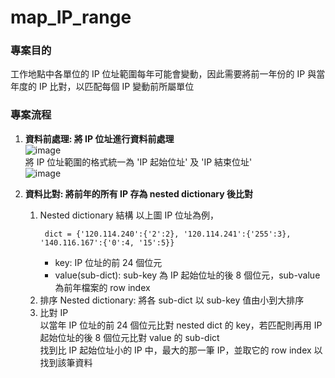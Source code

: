 ﻿# map_IP_range

### 專案目的
工作地點中各單位的 IP 位址範圍每年可能會變動，因此需要將前一年份的 IP 與當年度的 IP 比對，以匹配每個 IP 變動前所屬單位

### 專案流程
1. **資料前處理: 將 IP 位址進行資料前處理**  
   ![image](https://github.com/Clairechn/map_IP_range/assets/43264051/77007c00-fa80-46c8-b84a-e7ba788ca909)  
   將 IP 位址範圍的格式統一為 'IP 起始位址' 及 'IP 結束位址'  
   ![image](https://github.com/Clairechn/map_IP_range/assets/43264051/f22f176a-33e4-4dfc-bec1-2cae35adf046)
       
3. **資料比對: 將前年的所有 IP 存為 nested dictionary 後比對**
   1. Nested dictionary 結構
       以上圖 IP 位址為例，
      ```
       dict = {'120.114.240':{'2':2}, '120.114.241':{'255':3}, '140.116.167':{'0':4, '15':5}}
      ```  
       - key: IP 位址的前 24 個位元  
       - value(sub-dict): sub-key 為 IP 起始位址的後 8 個位元，sub-value 為前年檔案的 row index  
   2. 排序 Nested dictionary: 將各 sub-dict 以 sub-key 值由小到大排序  
   3. 比對 IP  
       以當年 IP 位址的前 24 個位元比對 nested dict 的 key，若匹配則再用 IP 起始位址的後 8 個位元比對 value 的 sub-dict  
       找到比 IP 起始位址小的 IP 中，最大的那一筆 IP，並取它的 row index 以找到該筆資料  
